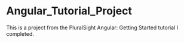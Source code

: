 # Angular_Tutorial_Project
This is a project from the PluralSight Angular: Getting Started tutorial I completed. 
